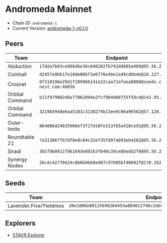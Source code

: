 # Andromeda Mainnet

- Chain ID: `andromeda-1`
- Current Version: [andromeda-1-v0.1.0](https://github.com/andromedaprotocol/andromedad/releases/tag/andromeda-1-v0.1.0)

## Peers

| Team            | Endpoint                                                             |
|-----------------|----------------------------------------------------------------------|
| Abduction       | `17dda7b03ce866dbe36c048282fb742dd895a489@95.56.244.244:56659`       |
| Coinhall        | `d2457a9bb1fe18de80bf3a6776e4be1a49cdbbde@18.227.48.210:26656`       |
| Crosnet         | `0f310196e29d1f289966141e22caa72afaea8060@seeds.cros-nest.com:46656` |
| Orbital Command | `b11f979002d6e77062094e2fcf904d60755f59c4@141.95.66.199:27402`       |
| Orbital Command | `3219b5948e6aa5101c3130274b13ee0c06a96562@57.128.92.207:27402`       |
| Outer-limits    | `864886d24035966ef3f27d10fe313fb5a428ce91@95.56.244.244:56657`       |
| Roundtable 21   | `7a313867fb7df8e8c84c32ef35fd97a693eb4282@95.56.244.244:56656`       |
| Siradi          | `301f9b0011f861693e08163f640c39cebbedd2f0@95.56.244.244:56658`       |
| Synergy Nodes   | `26cdc42778d24c8b0b0b68ed07c97685bfd8682f@178.162.165.65:26656`      |

## Seeds

| Team                   | Endpoint                                                                |
|------------------------|-------------------------------------------------------------------------|
| Lavender.Five/Yieldmos | `20e1000e88125698264454a884812746c2eb4807@seeds.lavenderfive.com:21256` |

## Explorers

- [STAVR Explorer](https://explorer.stavr.tech/Andromeda-Mainnet)
